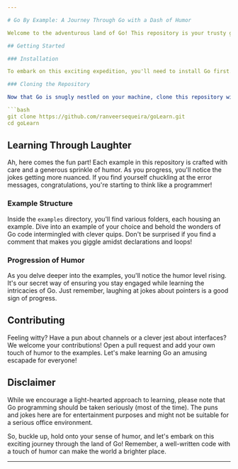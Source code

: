 ```yaml
---

# Go By Example: A Journey Through Go with a Dash of Humor

Welcome to the adventurous land of Go! This repository is your trusty guidebook, filled with examples, witty remarks, and a growing sense of humor (because programming is fun, right? right?).

## Getting Started

### Installation

To embark on this exciting expedition, you'll need to install Go first. Don't worry, it's easier than teaching a cat to fetch. Head over to the [official Go installation guide](https://golang.org/doc/install) and follow the instructions for your platform. Remember, even if things seem confusing, resist the urge to ask your computer to "just figure it out."

### Cloning the Repository

Now that Go is snugly nestled on your machine, clone this repository with the finesse of a ninja. Use your favorite Git tool or type:

```bash
git clone https://github.com/ranveersequeira/goLearn.git
cd goLearn
```

## Learning Through Laughter

Ah, here comes the fun part! Each example in this repository is crafted with care and a generous sprinkle of humor. As you progress, you'll notice the jokes getting more nuanced. If you find yourself chuckling at the error messages, congratulations, you're starting to think like a programmer!

### Example Structure

Inside the `examples` directory, you'll find various folders, each housing an example. Dive into an example of your choice and behold the wonders of Go code intermingled with clever quips. Don't be surprised if you find a comment that makes you giggle amidst declarations and loops!

### Progression of Humor

As you delve deeper into the examples, you'll notice the humor level rising. It's our secret way of ensuring you stay engaged while learning the intricacies of Go. Just remember, laughing at jokes about pointers is a good sign of progress.

## Contributing

Feeling witty? Have a pun about channels or a clever jest about interfaces? We welcome your contributions! Open a pull request and add your own touch of humor to the examples. Let's make learning Go an amusing escapade for everyone!

## Disclaimer

While we encourage a light-hearted approach to learning, please note that Go programming should be taken seriously (most of the time). The puns and jokes here are for entertainment purposes and might not be suitable for a serious office environment.

So, buckle up, hold onto your sense of humor, and let's embark on this exciting journey through the land of Go! Remember, a well-written code with a touch of humor can make the world a brighter place.

---
```


